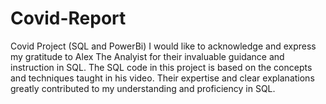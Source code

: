 # Covid-Report
Covid Project (SQL and PowerBi)
I would like to acknowledge and express my gratitude to Alex The Analyist for their invaluable guidance and instruction in SQL.
The SQL code in this project is based on the concepts and techniques taught in his video.
Their expertise and clear explanations greatly contributed to my understanding and proficiency in SQL.
